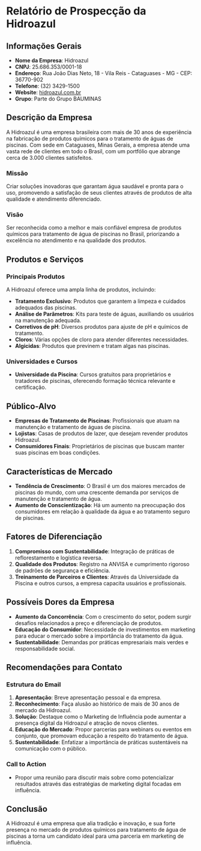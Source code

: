 # Relatório de Prospecção da Hidroazul

## Informações Gerais
- **Nome da Empresa**: Hidroazul
- **CNPJ**: 25.686.353/0001-18
- **Endereço**: Rua João Dias Neto, 18 - Vila Reis - Cataguases - MG - CEP: 36770-902
- **Telefone**: (32) 3429-1500
- **Website**: [hidroazul.com.br](https://hidroazul.com.br)
- **Grupo**: Parte do Grupo BAUMINAS

## Descrição da Empresa
A Hidroazul é uma empresa brasileira com mais de 30 anos de experiência na fabricação de produtos químicos para o tratamento de águas de piscinas. Com sede em Cataguases, Minas Gerais, a empresa atende uma vasta rede de clientes em todo o Brasil, com um portfólio que abrange cerca de 3.000 clientes satisfeitos.

### Missão
Criar soluções inovadoras que garantam água saudável e pronta para o uso, promovendo a satisfação de seus clientes através de produtos de alta qualidade e atendimento diferenciado.

### Visão
Ser reconhecida como a melhor e mais confiável empresa de produtos químicos para tratamento de água de piscinas no Brasil, priorizando a excelência no atendimento e na qualidade dos produtos.

## Produtos e Serviços
### Principais Produtos
A Hidroazul oferece uma ampla linha de produtos, incluindo:
- **Tratamento Exclusivo**: Produtos que garantem a limpeza e cuidados adequados das piscinas.
- **Análise de Parâmetros**: Kits para teste de águas, auxiliando os usuários na manutenção adequada.
- **Corretivos de pH**: Diversos produtos para ajuste de pH e químicos de tratamento.
- **Cloros**: Várias opções de cloro para atender diferentes necessidades.
- **Algicidas**: Produtos que previnem e tratam algas nas piscinas.

### Universidades e Cursos
- **Universidade da Piscina**: Cursos gratuitos para proprietários e tratadores de piscinas, oferecendo formação técnica relevante e certificação. 

## Público-Alvo
- **Empresas de Tratamento de Piscinas**: Profissionais que atuam na manutenção e tratamento de águas de piscina.
- **Lojistas**: Casas de produtos de lazer, que desejam revender produtos Hidroazul.
- **Consumidores Finais**: Proprietários de piscinas que buscam manter suas piscinas em boas condições.

## Características de Mercado
- **Tendência de Crescimento**: O Brasil é um dos maiores mercados de piscinas do mundo, com uma crescente demanda por serviços de manutenção e tratamento de água.
- **Aumento de Conscientização**: Há um aumento na preocupação dos consumidores em relação à qualidade da água e ao tratamento seguro de piscinas.

## Fatores de Diferenciação
1. **Compromisso com Sustentabilidade**: Integração de práticas de reflorestamento e logística reversa.
2. **Qualidade dos Produtos**: Registro na ANVISA e cumprimento rigoroso de padrões de segurança e eficiência.
3. **Treinamento de Parceiros e Clientes**: Através da Universidade da Piscina e outros cursos, a empresa capacita usuários e profissionais.

## Possíveis Dores da Empresa
- **Aumento da Concorrência**: Com o crescimento do setor, podem surgir desafios relacionados a preço e diferenciação de produtos.
- **Educação do Consumidor**: Necessidade de investimentos em marketing para educar o mercado sobre a importância do tratamento da água.
- **Sustentabilidade**: Demandas por práticas empresariais mais verdes e responsabilidade social.

## Recomendações para Contato
### Estrutura do Email
1. **Apresentação**: Breve apresentação pessoal e da empresa.
2. **Reconhecimento**: Faça alusão ao histórico de mais de 30 anos de mercado da Hidroazul.
3. **Solução**: Destaque como o Marketing de Influência pode aumentar a presença digital da Hidroazul e atração de novos clientes.
4. **Educação do Mercado**: Propor parcerias para webinars ou eventos em conjunto, que promovam educação a respeito do tratamento de água.
5. **Sustentabilidade**: Enfatizar a importância de práticas sustentáveis na comunicação com o público.

### Call to Action
- Propor uma reunião para discutir mais sobre como potencializar resultados através das estratégias de marketing digital focadas em influência.

## Conclusão
A Hidroazul é uma empresa que alia tradição e inovação, e sua forte presença no mercado de produtos químicos para tratamento de água de piscinas a torna um candidato ideal para uma parceria em marketing de influência.